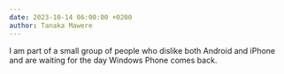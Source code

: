 ```yaml
---
date: 2023-10-14 06:00:00 +0200
author: Tanaka Mawere
---
```


I am part of a small group of people who dislike both Android and iPhone and are waiting for the day Windows Phone comes back.